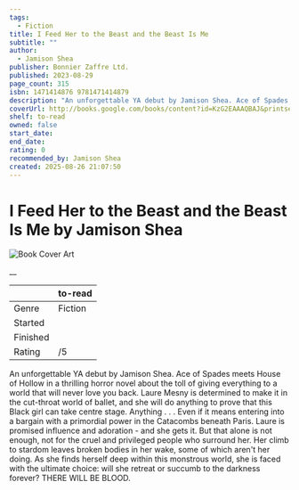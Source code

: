 ```yaml
---
tags:
  - Fiction
title: I Feed Her to the Beast and the Beast Is Me
subtitle: ""
author:
  - Jamison Shea
publisher: Bonnier Zaffre Ltd.
published: 2023-08-29
page_count: 315
isbn: 1471414876 9781471414879
description: "An unforgettable YA debut by Jamison Shea. Ace of Spades meets House of Hollow in a thrilling horror novel about the toll of giving everything to a world that will never love you back. Laure Mesny is determined to make it in the cut-throat world of ballet, and she will do anything to prove that this Black girl can take centre stage. Anything . . . Even if it means entering into a bargain with a primordial power in the Catacombs beneath Paris. Laure is promised influence and adoration - and she gets it. But that alone is not enough, not for the cruel and privileged people who surround her. Her climb to stardom leaves broken bodies in her wake, some of which aren't her doing. As she finds herself deep within this monstrous world, she is faced with the ultimate choice: will she retreat or succumb to the darkness forever? THERE WILL BE BLOOD."
coverUrl: http://books.google.com/books/content?id=KzG2EAAAQBAJ&printsec=frontcover&img=1&zoom=1&source=gbs_api
shelf: to-read
owned: false
start_date:
end_date:
rating: 0
recommended_by: Jamison Shea
created: 2025-08-26 21:07:50
---
```


# I Feed Her to the Beast and the Beast Is Me by Jamison Shea

![Book Cover Art](http://books.google.com/books/content?id=KzG2EAAAQBAJ&printsec=frontcover&img=1&zoom=1&source=gbs_api)

__

| &nbsp; | to-read | 
| --- | --- |
| Genre | Fiction |
| Started |  |
| Finished |  |
| Rating | /5 |

An unforgettable YA debut by Jamison Shea. Ace of Spades meets House of Hollow in a thrilling horror novel about the toll of giving everything to a world that will never love you back. Laure Mesny is determined to make it in the cut-throat world of ballet, and she will do anything to prove that this Black girl can take centre stage. Anything . . . Even if it means entering into a bargain with a primordial power in the Catacombs beneath Paris. Laure is promised influence and adoration - and she gets it. But that alone is not enough, not for the cruel and privileged people who surround her. Her climb to stardom leaves broken bodies in her wake, some of which aren't her doing. As she finds herself deep within this monstrous world, she is faced with the ultimate choice: will she retreat or succumb to the darkness forever? THERE WILL BE BLOOD.